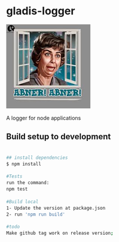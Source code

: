 # gladis-logger

![N|Solid](./projLabel.jpeg)

A logger for node applications

## Build setup to development

```bash

## install dependencies
$ npm install

#Tests
run the command:
npm test

#Build local
1- Update the version at package.json
2- run 'npm run build'

#todo
Make github tag work on release version;

```
